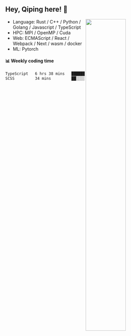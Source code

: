 

## Hey, Qiping here! :wave:

[<img align="right" width="50%" src="https://github-readme-stats.vercel.app/api?username=ppppqp&theme=dark&show_icons=true">](https://metrics.lecoq.io/ppppqp?template=classic)



-   Language: Rust / C++ / Python / Golang / Javascript / TypeScript
-   HPC: MPI / OpenMP / Cuda
-   Web: ECMAScript / React / Webpack / Next / wasm / docker
-   ML: Pytorch



#### :bar_chart: Weekly coding time

<!--START_SECTION:waka-->

```txt
TypeScript   6 hrs 38 mins   ███████████████████████░░   92.04 %
SCSS         34 mins         ██░░░░░░░░░░░░░░░░░░░░░░░   07.96 %
```

<!--END_SECTION:waka-->
